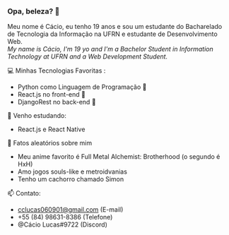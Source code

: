 
### Opa, beleza? 👋
Meu nome é Cácio, eu tenho 19 anos e sou um estudante do Bacharelado de Tecnologia da Informação na UFRN e estudante de Desenvolvimento Web.  
*My name is Cácio, I'm 19 yo and I'm a Bachelor Student in Information Technology at UFRN and a Web Development Student.*


💻 Minhas Tecnologias Favoritas :

 - Python como Linguagem de Programação 💛
 - React.js no front-end 💙
 - DjangoRest no back-end 💚

🌱 Venho estudando:
- React.js e React Native


🎈 Fatos aleatórios sobre mim  

 - Meu anime favorito é Full Metal Alchemist: Brotherhood (o segundo é HxH)
 - Amo jogos souls-like e metroidvanias
 - Tenho um cachorro chamado Simon

📫 Contato:

 - cclucas060901@gmail.com (E-mail)
 - +55 (84) 98631-8386 (Telefone)
 - @Cácio Lucas#9722 (Discord)

<!--
**caciolucas/caciolucas** is a ✨ _special_ ✨ repository because its `README.md` (this file) appears on your GitHub profile.



Here are some ideas to get you started:


- 👯 I’m looking to collaborate on ...
- 🤔 I’m looking for help with ...
- 💬 Ask me about ...

- 😄 Pronouns: ...
- ⚡ Fun fact: ...
-->
